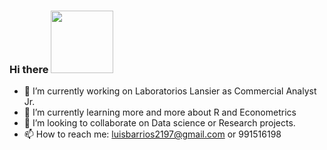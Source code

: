 ### Hi there  <img src="https://media.giphy.com/media/xFkgeu7dhfgqqxJqmj/giphy.gif" width="100" height="100" />

- 🔭 I’m currently working on Laboratorios Lansier as Commercial Analyst Jr.
- 🌱 I’m currently learning more and more about R and Econometrics
- 👯 I’m looking to collaborate on Data science or Research projects.
- 📫 How to reach me: luisbarrios2197@gmail.com or 991516198
